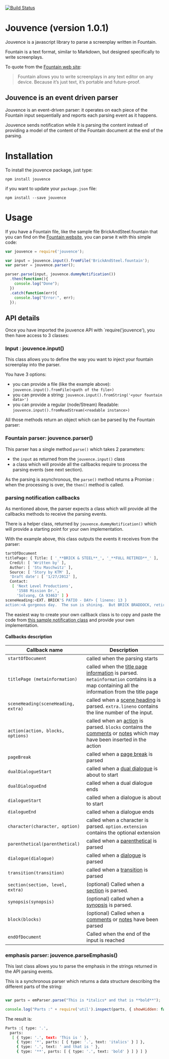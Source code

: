 [![Build Status](https://travis-ci.org/TypingFrog/jouvence.svg?branch=master)](https://travis-ci.org/TypingFrog/jouvence)

# Jouvence (version 1.0.1)

Jouvence is a javascript library to parse a screenplay written in Fountain.

Fountain is a text format, similar to Markdown, but designed specifically to write screenplays.

To quote from the [Fountain web site](http://fountain.io/):

> Fountain allows you to write screenplays in any text editor on any device. Because it’s just text, it’s portable and future-proof.

## Jouvence is an event driven parser

Jouvence is an event-driven parser: it operates on each piece of the Fountain input sequentially and reports each parsing event as it happens.

Jouvence sends notification while it is parsing the content instead of providing a model of the content of the Fountain document at the end of the parsing.

# Installation

To install the jouvence package, just type:

```shell
npm install jouvence
```
if you want to update your `package.json` file:

```shell
npm install --save jouvence
```

# Usage

If you have a Fountain file, like the sample file BrickAndSteel.fountain that you can find on the [Fountain website](http://fountain.io/), you can parse it with this simple code:

```javascript
var jouvence = require('jouvence');

var input = jouvence.input().fromFile('BrickAndSteel.fountain');
var parser = jouvence.parser();

parser.parse(input, jouvence.dummyNotification())
  .then(function(){
    console.log("Done");
  })
  .catch(function(err){
    console.log("Error:", err);
  });
```

## API details

Once you have imported the jouvence API with `require('jouvence'), you then have access to 3 classes:

### Input : jouvence.input()

This class allows you to define the way you want to inject your fountain screenplay into the parser.

You have 3 options:

* you can provide a file (like the example above): `jouvence.input().fromFile(<path of the file>)`
* you can provide a string: `jouvence.input().fromString('<your fountain data>')`
* you can provide a regular (node/Stream) Readable: `jouvence.input().fromReadStream(<readable instance>)`

All those methods return an object which can be parsed by the Fountain parser:

### Fountain parser: jouvence.parser()

This parser has a single method `parse()` which takes 2 parameters:

* the `input` as returned from the `jouvence.input()` class
* a class which will provide all the callbacks require to process the parsing events (see next section).

As the parsing is asynchronous, the `parse()` method returns a Promise : when the processing is over, the `then()` method is called.

### parsing notification callbacks

As mentioned above, the parser expects a class which will provide all the callbacks methods to receive the parsing events.

There is a helper class, returned by `jouvence.dummyNotification()` which will provide a starting point for your own implementation.

With the example above, this class outputs the events it receives from the parser:

```bash
tartOfDocument
titlePage: { Title: [ '_**BRICK & STEEL**_', '_**FULL RETIRED**_' ],
  Credit: [ 'Written by' ],
  Author: [ 'Stu Maschwitz' ],
  Source: [ 'Story by KTM' ],
  'Draft date': [ '1/27/2012' ],
  Contact:
   [ 'Next Level Productions',
     '1588 Mission Dr.',
     'Solvang, CA 93463' ] }
sceneHeading:<EXT. BRICK'S PATIO - DAY> { lineno: 13 }
action:<A gorgeous day.  The sun is shining.  But BRICK BRADDOCK, retired police detective, is sitting quietly, contemplating -- something.> options: undefined
```

The easiest way to create your own callback class is to copy and paste the code from [this sample notification class](lib/jouvence/jouvence_notification.js) and provide your own implementation.


#### Callbacks description

Callback name | Description
------------- | -------------
`startOfDocument`  | called when the parsing starts
`titlePage (metainformation)`  | called when the [title page information](http://fountain.io/syntax#section-titlepage) is parsed. `metainformation` contains is a map containing all the information from the title page
`sceneHeading(sceneHeading, extra)` | called when a [scene heading](http://fountain.io/syntax#section-slug) is parsed. `extra.lineno` contains the line number of the input.
`action(action, blocks, options)` | called when an [action](http://fountain.io/syntax#section-action) is parsed. `blocks` contains the [comments](http://fountain.io/syntax#section-bone) or [notes](http://fountain.io/syntax#section-notes) which may have been inserted in the action
`pageBreak` | called when a [page break](http://fountain.io/syntax#section-pagebreaks) is parsed
`dualDialogueStart` | called when a [dual dialogue](http://fountain.io/syntax#section-dual) is about to start
`dualDialogueEnd` | called when a dual dialogue ends
`dialogueStart`  | called when a  dialogue is about to start
`dialogueEnd` | called when a  dialogue ends
`character(character, option)` | called when a character is parsed. `option.extension` contains the optional extension
`parenthetical(parenthetical)` | called when a [parenthetical](http://fountain.io/syntax#section-paren) is parsed
`dialogue(dialogue)` | called when a [dialogue](http://fountain.io/syntax#section-dialogue) is parsed
`transition(transition)` | called when a [transition](http://fountain.io/syntax#section-trans) is parsed
`section(section, level, extra)` | (optional) Called when a [section](http://fountain.io/syntax#section-sections) is parsed.
`synopsis(synopsis)` | (optional) called when a [synopsis](http://fountain.io/syntax#section-sections) is parsed.
`block(blocks)` | (optional) Called when a [comments](http://fountain.io/syntax#section-bone) or [notes](http://fountain.io/syntax#section-notes) have been parsed
`endOfDocument` | Called when the end of the input is reached

### emphasis parser: jouvence.parseEmphasis()

This last class allows you to parse the emphasis in the strings returned in the API parsing events.

This is a synchronous parser which returns a data structure describing the different parts of the string:

```javascript

var parts = emParser.parse("This is *italics* and that is **bold**");

console.log("Parts :" + require('util').inspect(parts, { showHidden: false, depth: null }));
```

The result is:

```bash
Parts :{ type: '.',
  parts:
   [ { type: '.', text: 'This is ' },
     { type: '*', parts: [ { type: '.', text: 'italics' } ] },
     { type: '.', text: ' and that is ' },
     { type: '**', parts: [ { type: '.', text: 'bold' } ] } ] }
```
 